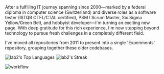 After a fulfilling IT journey spanning since 2000—marked by a federal diploma in computer science (Switzerland) and diverse roles as a software tester (ISTQB CTFL/CTAL certified), PSM I Scrum Master, Six Sigma Yellow/Green Belt, and hobbyist developer—I'm turning an exciting new page. With deep gratitude for this rich experience, I'm now stepping beyond technology to pursue fresh challenges in a completely different field.

I've moved all repositories from 2011 to present into a single 'Experiments' repository, grouping together these older codebases. 

![lab2's Top Languages](https://github-readme-stats.vercel.app/api/top-langs/?username=lab2&theme=default&show_icons=true&hide_border=true&layout=compact) ![lab2's Streak](https://github-readme-streak-stats.herokuapp.com/?user=lab2&theme=default&hide_border=true)

![workflow](https://github.com/lab2/Python/actions/workflows/push_event_workflow.yml/badge.svg)
